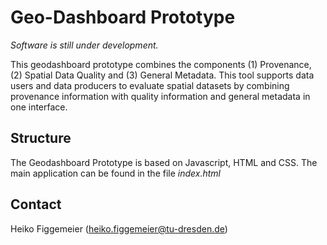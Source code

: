 # Geo-Dashboard Prototype

_Software is still under development._

This geodashboard prototype combines the components (1) Provenance, (2) Spatial Data Quality and (3) General Metadata. This tool supports data users and data producers to evaluate spatial datasets by combining provenance information with quality information and general metadata in one interface.

## Structure

The Geodashboard Prototype is based on Javascript,  HTML and CSS. The main application can be found in the file _index.html_

## Contact
Heiko Figgemeier (heiko.figgemeier@tu-dresden.de)
